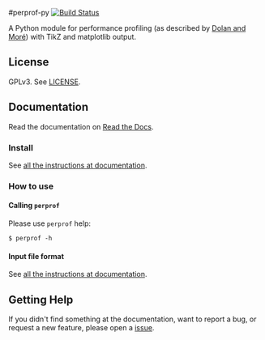 #perprof-py
[![Build Status](https://travis-ci.org/ufpr-opt/perprof-py.svg?branch=master)](https://travis-ci.org/ufpr-opt/perprof-py)

A Python module for performance profiling (as described by [Dolan and
Moré](http://arxiv.org/abs/cs/0102001)) with TikZ and matplotlib output.

## License

GPLv3. See [LICENSE](LICENSE).

## Documentation

Read the documentation on [Read the Docs](https://perprof-py.readthedocs.org/en/latest/).

### Install

See [all the instructions at documentation](https://perprof-py.readthedocs.org/en/latest/install.html).

### How to use

#### Calling `perprof`

Please use `perprof` help:

    $ perprof -h

#### Input file format

See [all the instructions at documentation](https://perprof-py.readthedocs.org/en/latest/file-format.html).

## Getting Help

If you didn't find something at the documentation,
want to report a bug,
or request a new feature,
please open a [issue](https://github.com/ufpr-opt/perprof-py/issues).

